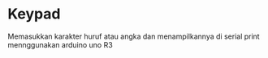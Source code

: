 # Keypad
Memasukkan karakter huruf atau angka dan menampilkannya di serial print mennggunakan arduino uno R3
